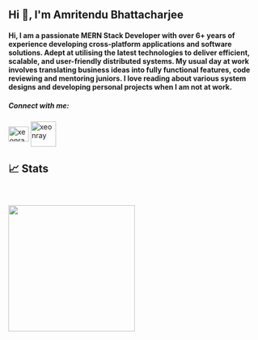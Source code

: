 <h2 align="leftr">Hi 👋, I'm Amritendu Bhattacharjee</h1>
<h4 align="leftr">Hi, I am a passionate MERN Stack Developer with over 6+ years of experience developing cross-platform applications and software solutions. Adept at utilising the latest technologies to deliver efficient, scalable, and user-friendly distributed systems. My usual day at work involves translating business ideas into fully functional features, code reviewing and mentoring juniors. I love reading about various system designs and developing personal projects when I am not at work.</h4>

<h5 align="left">Connect with me:</h3>
<p align="left">
<a href="https://linkedin.com/in/xeonray" target="blank"><img align="center" src="https://raw.githubusercontent.com/rahuldkjain/github-profile-readme-generator/master/src/images/icons/Social/linked-in-alt.svg" alt="xeonray" height="30" width="40" /></a>
<a href="https://www.amritendu.com/" target="blank"><img align="center" src="https://www.amritendu.com/logo_light.svg" alt="xeonray" height="50" width="50" /></a>
</p>

<h2 id="📈-stats">📈 Stats</h2>
<div align=left>
  
<!--[![GitHub Streak](https://streak-stats.demolab.com?user=jackgraymer&theme=dark&border_radius=5&date_format=j%20M%5B%20Y%5D)](https://git.io/streak-stats)-->

<br>
 
<br>

<img height="250" width="auto" src="https://github-readme-stats-jackgraymer.vercel.app/api/top-langs/?username=xeonray-origin&layout=compact&custom_title=Most%20used%20languages&langs_count=10&include_all_commits=true&hide_progress=false&hide_border=false&theme=dark&hide=">

</div>
